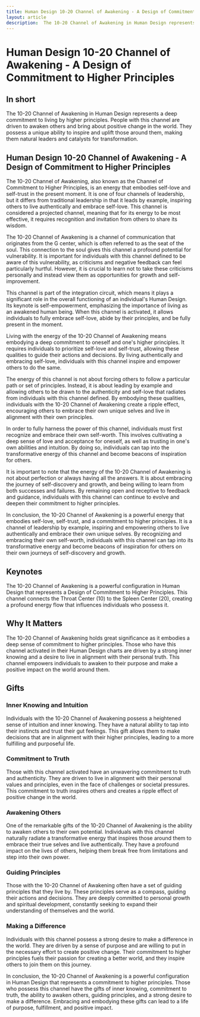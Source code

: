```yaml
---
title: Human Design 10-20 Channel of Awakening - A Design of Commitment to Higher Principles
layout: article
description:  The 10-20 Channel of Awakening in Human Design represents a deep commitment to living by higher principles. People with this channel are driven to awaken others and bring about positive change in the world. They possess a unique ability to inspire and uplift those around them, making them natural leaders and catalysts for transformation.
---
```

# Human Design 10-20 Channel of Awakening - A Design of Commitment to Higher Principles
## In short
 The 10-20 Channel of Awakening in Human Design represents a deep commitment to living by higher principles. People with this channel are driven to awaken others and bring about positive change in the world. They possess a unique ability to inspire and uplift those around them, making them natural leaders and catalysts for transformation.

## Human Design 10-20 Channel of Awakening - A Design of Commitment to Higher Principles
The 10-20 Channel of Awakening, also known as the Channel of Commitment to Higher Principles, is an energy that embodies self-love and self-trust in the present moment. It is one of four channels of leadership, but it differs from traditional leadership in that it leads by example, inspiring others to live authentically and embrace self-love. This channel is considered a projected channel, meaning that for its energy to be most effective, it requires recognition and invitation from others to share its wisdom.

The 10-20 Channel of Awakening is a channel of communication that originates from the G center, which is often referred to as the seat of the soul. This connection to the soul gives this channel a profound potential for vulnerability. It is important for individuals with this channel defined to be aware of this vulnerability, as criticisms and negative feedback can feel particularly hurtful. However, it is crucial to learn not to take these criticisms personally and instead view them as opportunities for growth and self-improvement.

This channel is part of the integration circuit, which means it plays a significant role in the overall functioning of an individual's Human Design. Its keynote is self-empowerment, emphasizing the importance of living as an awakened human being. When this channel is activated, it allows individuals to fully embrace self-love, abide by their principles, and be fully present in the moment.

Living with the energy of the 10-20 Channel of Awakening means embodying a deep commitment to oneself and one's higher principles. It requires individuals to prioritize self-love and self-trust, allowing these qualities to guide their actions and decisions. By living authentically and embracing self-love, individuals with this channel inspire and empower others to do the same.

The energy of this channel is not about forcing others to follow a particular path or set of principles. Instead, it is about leading by example and allowing others to be drawn to the authenticity and self-love that radiates from individuals with this channel defined. By embodying these qualities, individuals with the 10-20 Channel of Awakening create a ripple effect, encouraging others to embrace their own unique selves and live in alignment with their own principles.

In order to fully harness the power of this channel, individuals must first recognize and embrace their own self-worth. This involves cultivating a deep sense of love and acceptance for oneself, as well as trusting in one's own abilities and intuition. By doing so, individuals can tap into the transformative energy of this channel and become beacons of inspiration for others.

It is important to note that the energy of the 10-20 Channel of Awakening is not about perfection or always having all the answers. It is about embracing the journey of self-discovery and growth, and being willing to learn from both successes and failures. By remaining open and receptive to feedback and guidance, individuals with this channel can continue to evolve and deepen their commitment to higher principles.

In conclusion, the 10-20 Channel of Awakening is a powerful energy that embodies self-love, self-trust, and a commitment to higher principles. It is a channel of leadership by example, inspiring and empowering others to live authentically and embrace their own unique selves. By recognizing and embracing their own self-worth, individuals with this channel can tap into its transformative energy and become beacons of inspiration for others on their own journeys of self-discovery and growth.
## Keynotes

The 10-20 Channel of Awakening is a powerful configuration in Human Design that represents a Design of Commitment to Higher Principles. This channel connects the Throat Center (10) to the Spleen Center (20), creating a profound energy flow that influences individuals who possess it.

## Why It Matters

The 10-20 Channel of Awakening holds great significance as it embodies a deep sense of commitment to higher principles. Those who have this channel activated in their Human Design charts are driven by a strong inner knowing and a desire to live in alignment with their personal truth. This channel empowers individuals to awaken to their purpose and make a positive impact on the world around them.

## Gifts

### Inner Knowing and Intuition

Individuals with the 10-20 Channel of Awakening possess a heightened sense of intuition and inner knowing. They have a natural ability to tap into their instincts and trust their gut feelings. This gift allows them to make decisions that are in alignment with their higher principles, leading to a more fulfilling and purposeful life.

### Commitment to Truth

Those with this channel activated have an unwavering commitment to truth and authenticity. They are driven to live in alignment with their personal values and principles, even in the face of challenges or societal pressures. This commitment to truth inspires others and creates a ripple effect of positive change in the world.

### Awakening Others

One of the remarkable gifts of the 10-20 Channel of Awakening is the ability to awaken others to their own potential. Individuals with this channel naturally radiate a transformative energy that inspires those around them to embrace their true selves and live authentically. They have a profound impact on the lives of others, helping them break free from limitations and step into their own power.

### Guiding Principles

Those with the 10-20 Channel of Awakening often have a set of guiding principles that they live by. These principles serve as a compass, guiding their actions and decisions. They are deeply committed to personal growth and spiritual development, constantly seeking to expand their understanding of themselves and the world.

### Making a Difference

Individuals with this channel possess a strong desire to make a difference in the world. They are driven by a sense of purpose and are willing to put in the necessary effort to create positive change. Their commitment to higher principles fuels their passion for creating a better world, and they inspire others to join them on this journey.

In conclusion, the 10-20 Channel of Awakening is a powerful configuration in Human Design that represents a commitment to higher principles. Those who possess this channel have the gifts of inner knowing, commitment to truth, the ability to awaken others, guiding principles, and a strong desire to make a difference. Embracing and embodying these gifts can lead to a life of purpose, fulfillment, and positive impact.
